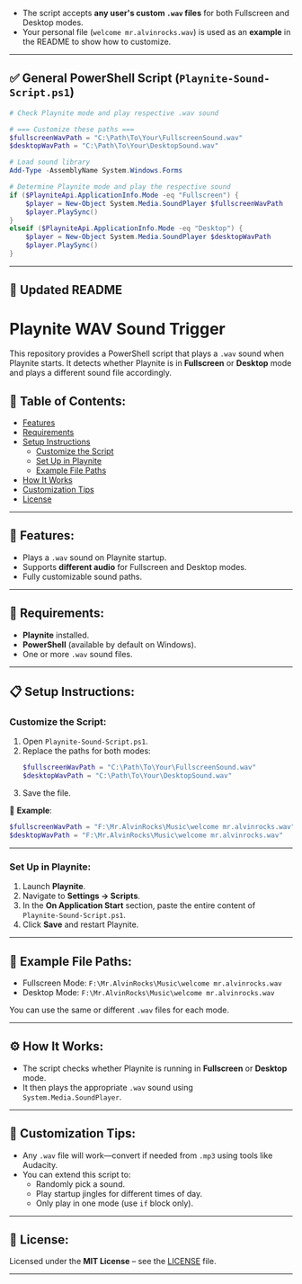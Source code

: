 - The script accepts **any user's custom `.wav` files** for both Fullscreen and Desktop modes.
- Your personal file (`welcome mr.alvinrocks.wav`) is used as an **example** in the README to show how to customize.

---

## ✅ **General PowerShell Script (`Playnite-Sound-Script.ps1`)**

```powershell
# Check Playnite mode and play respective .wav sound

# === Customize these paths ===
$fullscreenWavPath = "C:\Path\To\Your\FullscreenSound.wav"
$desktopWavPath = "C:\Path\To\Your\DesktopSound.wav"

# Load sound library
Add-Type -AssemblyName System.Windows.Forms

# Determine Playnite mode and play the respective sound
if ($PlayniteApi.ApplicationInfo.Mode -eq "Fullscreen") {
    $player = New-Object System.Media.SoundPlayer $fullscreenWavPath
    $player.PlaySync()
}
elseif ($PlayniteApi.ApplicationInfo.Mode -eq "Desktop") {
    $player = New-Object System.Media.SoundPlayer $desktopWavPath
    $player.PlaySync()
}
```

---

## 📘 Updated README

# Playnite WAV Sound Trigger

This repository provides a PowerShell script that plays a `.wav` sound when Playnite starts. It detects whether Playnite is in **Fullscreen** or **Desktop** mode and plays a different sound file accordingly.

## 📑 Table of Contents:
- [Features](#features)
- [Requirements](#requirements)
- [Setup Instructions](#setup-instructions)
  - [Customize the Script](#customize-the-script)
  - [Set Up in Playnite](#set-up-in-playnite)
  - [Example File Paths](#example-file-paths)
- [How It Works](#how-it-works)
- [Customization Tips](#customization-tips)
- [License](#license)

---

## 🚀 Features:
- Plays a `.wav` sound on Playnite startup.
- Supports **different audio** for Fullscreen and Desktop modes.
- Fully customizable sound paths.

---

## 🔧 Requirements:
- **Playnite** installed.
- **PowerShell** (available by default on Windows).
- One or more `.wav` sound files.

---

## 📋 Setup Instructions:

### Customize the Script:
1. Open `Playnite-Sound-Script.ps1`.
2. Replace the paths for both modes:
    ```powershell
    $fullscreenWavPath = "C:\Path\To\Your\FullscreenSound.wav"
    $desktopWavPath = "C:\Path\To\Your\DesktopSound.wav"
    ```
3. Save the file.

📌 **Example**:
```powershell
$fullscreenWavPath = "F:\Mr.AlvinRocks\Music\welcome mr.alvinrocks.wav"
$desktopWavPath = "F:\Mr.AlvinRocks\Music\welcome mr.alvinrocks.wav"
```

---

### Set Up in Playnite:
1. Launch **Playnite**.
2. Navigate to **Settings → Scripts**.
3. In the **On Application Start** section, paste the entire content of `Playnite-Sound-Script.ps1`.
4. Click **Save** and restart Playnite.

---

## 📁 Example File Paths:
- Fullscreen Mode: `F:\Mr.AlvinRocks\Music\welcome mr.alvinrocks.wav`
- Desktop Mode: `F:\Mr.AlvinRocks\Music\welcome mr.alvinrocks.wav`

You can use the same or different `.wav` files for each mode.

---

## ⚙️ How It Works:
- The script checks whether Playnite is running in **Fullscreen** or **Desktop** mode.
- It then plays the appropriate `.wav` sound using `System.Media.SoundPlayer`.

---

## 🎨 Customization Tips:
- Any `.wav` file will work—convert if needed from `.mp3` using tools like Audacity.
- You can extend this script to:
  - Randomly pick a sound.
  - Play startup jingles for different times of day.
  - Only play in one mode (use `if` block only).

---

## 🤝 License:
Licensed under the **MIT License** – see the [LICENSE](LICENSE) file.

---

